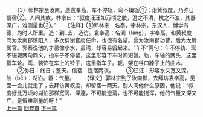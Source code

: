 　　（3）郭林宗至汝南，造袁奉高，车不停轨，鸾不辍轭①；诣黄叔度，乃弥日信宿②。人间其故，林宗曰：“叔度汪汪如万顷之肢，澄之不清，扰之不浊，其器深广，难测量也③。”
　　【注释】①郭林宗：名泰，字林宗，东汉人，博学有德，为时人所重。造：到..去，造访。袁奉高：名阆（làng），字奉高，和黄叔度同为汝南郡慎阳人，多次辞谢官府任命，也很有名望。曾为汝南郡功曹，后为太尉属官。郭泰说他的才德像小水，虽清，却容易舀起来。“车不”两句：车不停轨、鸾不辍轭两句同义，指车子不停留，这里形容下车时间短暂。轨，车轴的两头，这里指车轮。鸾，装饰在车上的铃子，这里指车子。轭，架在牲口脖子上的曲木。
　　②弥日：终日；整天。信宿：连宿两夜。
　　③汪汪：形容水又宽又深。陂（bēi）：湖泊。器：气量。
　　【译文】郭林宗到了汝南郡，去拜访袁奉高，见面一会儿就走了；去拜访黄叔度，却留宿一两天。别人问他什么原因，他说：“叔度好比万顷的湖泊那样宽阔、深邃，不可能澄清，也不可能搅浑，他的气量又深又广，是很难测量的呀！”
<br>[上一篇](01_02) [回卷首](01_00) [下一篇](01_04)  
